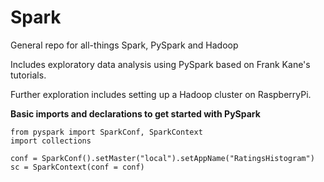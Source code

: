 # Spark
General repo for all-things Spark, PySpark and Hadoop

Includes exploratory data analysis using PySpark based on Frank Kane's tutorials.

Further exploration includes setting up a Hadoop cluster on RaspberryPi.


**Basic imports and declarations to get started with PySpark**

`from pyspark import SparkConf, SparkContext`  
`import collections`  

`conf = SparkConf().setMaster("local").setAppName("RatingsHistogram")`  
`sc = SparkContext(conf = conf)`  